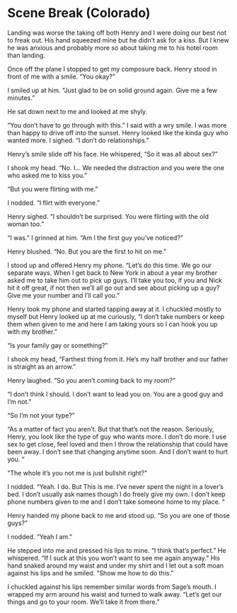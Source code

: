 # Scene Break (Colorado)

Landing was worse the taking off both Henry and I were doing our best not to freak out. His hand squeezed mine but he didn’t ask for a kiss. But I knew he was anxious and probably more so about taking me to his hotel room than landing.

Once off the plane I stopped to get my composure back. Henry stood in front of me with a smile. “You okay?”

I smiled up at him. “Just glad to be on solid ground again. Give me a few minutes.”

He sat down next to me and looked at me shyly.

“You don’t have to go through with this.” I said with a wry smile. I was more than happy to drive off into the sunset. Henry looked like the kinda guy who wanted more. I sighed. “I don’t do relationships.”

Henry’s smile slide off his face. He whispered, “So it was all about sex?”

I shook my head. “No. I… We needed the distraction and you were the one who asked me to kiss you.”

“But you were flirting with me.”

I nodded. “I flirt with everyone.”

Henry sighed. “I shouldn’t be surprised. You were flirting with the old woman too.”

“I was.” I grinned at him. “Am I the first guy you’ve noticed?”

Henry blushed. “No. But you are the first to hit on me.”

I stood up and offered Henry my phone. “Let’s do this time. We go our separate ways. When I get back to New York in about a year my brother asked me to take him out to pick up guys. I’ll take you too, if you and Nick hit it off great, if not then we’ll all go out and see about picking up a guy? Give me your number and I’ll call you.”

Henry took my phone and started tapping away at it. I chuckled mostly to myself but Henry looked up at me curiously, “I don’t take numbers or keep them when given to me and here I am taking yours so I can hook you up with my brother.”

“Is your family gay or something?”

I shook my head, “Farthest thing from it. He’s my half brother and our father is straight as an arrow.”

Henry laughed. “So you aren’t coming back to my room?”

“I don’t think I should. I don’t want to lead you on. You are a good guy and I’m not.”

“So I’m not your type?”

“As a matter of fact you aren’t. But that that’s not the reason. Seriously, Henry, you look like the type of guy who wants more. I don’t do more. I use sex to get close, feel loved and then I throw the relationship that could have been away. I don’t see that changing anytime soon. And I don’t want to hurt you. “

“The whole it’s you not me is just bullshit right?”

I nodded. “Yeah. I do. But This is me. I’ve never spent the night in a lover’s bed. I don’t usually ask names though I do freely give my own. I don’t keep phone numbers given to me and I don’t take someone home to my place. “

Henry handed my phone back to me and stood up. “So you are one of those guys?”

I nodded. “Yeah I am.”

He stepped into me and pressed his lips to mine. “I think that’s perfect.” He whispered. “If I suck at this you won’t want to see me again anyway.” His hand snaked around my waist and under my shirt and I let out a soft moan against his lips and he smiled. “Show me how to do this.”

I chuckled against his lips remember similar words from Sage’s mouth. I wrapped my arm around his waist and turned to walk away. “Let’s get our things and go to your room. We’ll take it from there.”

